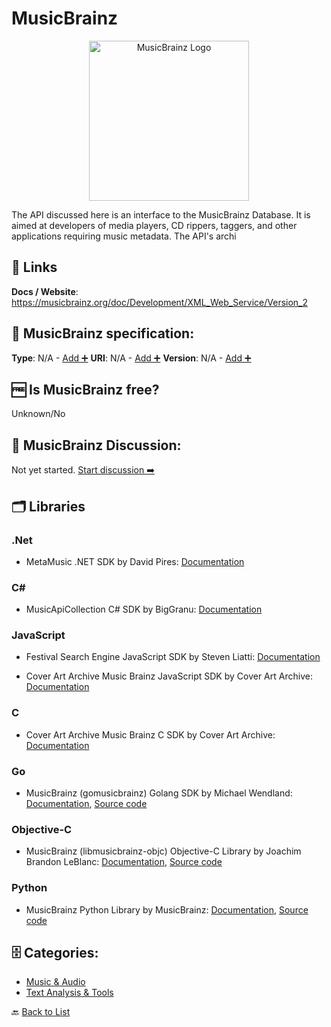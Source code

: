 # MusicBrainz
<p align="center">
    <img width="256" src="https://raw.githubusercontent.com/apis-list/apis-list/main/apis/musicbrainz/logo_256x256.png" alt="MusicBrainz Logo"/>
</p>
The API discussed here is an interface to the MusicBrainz Database. It is aimed at developers of media players, CD rippers, taggers, and other applications requiring music metadata. The API&#x27;s archi

##  🔗 Links
**Docs / Website**: https://musicbrainz.org/doc/Development/XML_Web_Service/Version_2

## 🧬 MusicBrainz specification:
**Type**: N/A - [Add ➕](https://github.com/apis-list/apis-list/edit/main/apis-list.yaml)
**URI**: N/A - [Add ➕](https://github.com/apis-list/apis-list/edit/main/apis-list.yaml)
**Version**: N/A - [Add ➕](https://github.com/apis-list/apis-list/edit/main/apis-list.yaml)

## 🆓 Is MusicBrainz free?
 Unknown/No 

## 💬 MusicBrainz Discussion:
Not yet started. [Start discussion ➡️](https://github.com/apis-list/apis-list/discussions/new)

## 🗂️ Libraries
### .Net
- MetaMusic .NET SDK by David Pires: [Documentation](https://github.com/Davidblkx/MetaMusic)

### C#
- MusicApiCollection C# SDK by BigGranu: [Documentation](https://github.com/BigGranu/MusicApiCollection)

### JavaScript
- Festival Search Engine JavaScript SDK by Steven Liatti: [Documentation](https://github.com/steenput/FestivalSearchEngine)

- Cover Art Archive Music Brainz JavaScript SDK by Cover Art Archive: [Documentation](https://github.com/lastfm/coverartarchive-api)

### C
- Cover Art Archive Music Brainz C SDK by Cover Art Archive: [Documentation](https://github.com/metabrainz/libcoverart)

### Go
- MusicBrainz (gomusicbrainz) Golang SDK by Michael Wendland: [Documentation](https://github.com/michiwend/gomusicbrainz/blob/master/README.md), [Source code](https://github.com/michiwend/gomusicbrainz)

### Objective-C
- MusicBrainz (libmusicbrainz-objc) Objective-C Library by Joachim Brandon LeBlanc: [Documentation](https://github.com/demosdemon/libmusicbrainz-objc/blob/master/README.md), [Source code](https://github.com/demosdemon/libmusicbrainz-objc)

### Python
- MusicBrainz Python Library by MusicBrainz: [Documentation](http://musicbrainz.org/), [Source code](https://python-musicbrainzngs.readthedocs.org/en/latest/)


## 🗄️ Categories:
- [Music & Audio](https://github.com/apis-list/apis-list#music--audio-)
- [Text Analysis & Tools](https://github.com/apis-list/apis-list#text-analysis--tools-)

🔙  [Back to List](https://github.com/apis-list/apis-list)

